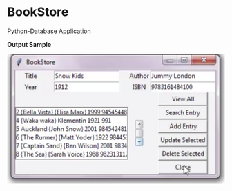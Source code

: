 # BookStore
Python-Database Application

<b>Output Sample</b>

![Screenshot](https://github.com/ycberrehouma/BookStore/blob/master/Output-Sample.png)
